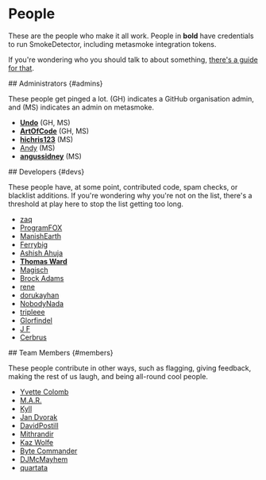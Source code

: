 ---
---

# People

These are the people who make it all work. People in **bold** have credentials to run SmokeDetector, including metasmoke integration tokens.

If you're wondering who you should talk to about something, [there's a guide for that](/pings).

<section>
## Administrators {#admins}

These people get pinged a lot. (GH) indicates a GitHub organisation admin, and (MS) indicates an admin on metasmoke.

*   [**Undo**](http://chat.stackexchange.com/users/73046/undo) (GH, MS)
*   [**ArtOfCode**](http://chat.stackexchange.com/users/121520/artofcode) (GH, MS)
*   [**hichris123**](http://chat.stackexchange.com/users/103081/hichris123) (MS)
*   [Andy](http://chat.stackexchange.com/users/66258/andy) (MS)
*   [**angussidney**](http://chat.stackexchange.com/users/145827/angussidney) (MS)
</section>
<section>
## Developers {#devs}

These people have, at some point, contributed code, spam checks, or blacklist additions. If you're wondering why you're not on the list, there's a threshold at play here to stop the list getting too long.

*   [zaq](http://chat.stackexchange.com/users/117490/zaq)
*   [ProgramFOX](http://chat.stackexchange.com/users/88521/programfox)
*   [ManishEarth](http://chat.stackexchange.com/users/31768/manishearth)
*   [Ferrybig](http://chat.stackexchange.com/users/58529/ferrybig)
*   [Ashish Ahuja](http://chat.stackexchange.com/users/193364/ashish-ahuja)
*   [**Thomas Ward**](http://chat.stackexchange.com/users/10145/thomas-ward)
*   [Magisch](http://chat.stackexchange.com/users/171054/magisch)
*   [Brock Adams](http://chat.stackexchange.com/users/30477/brock-adams)
*   [rene](http://chat.stackexchange.com/users/60548/rene)
*   [dorukayhan](http://chat.stackexchange.com/users/209140/dorukayhan)
*   [NobodyNada](http://chat.stackexchange.com/users/139423/nobodynada)
*   [tripleee](http://chat.stackexchange.com/users/62118/tripleee)
*   [Glorfindel](http://chat.stackexchange.com/users/164318/glorfindel)
*   [J F](http://chat.stackexchange.com/users/161943/j-f)
*   [Cerbrus](http://chat.stackexchange.com/users/126657/cerbrus)
</section>
<section>
## Team Members {#members}

These people contribute in other ways, such as flagging, giving feedback, making the rest of us laugh, and being all-round cool people.

*   [Yvette Colomb](http://chat.stackexchange.com/users/178825/yvette-colomb)
*   [M.A.R.](http://chat.stackexchange.com/users/135450/m-a-r)
*   [Kyll](http://chat.stackexchange.com/users/172397/kyll)
*   [Jan Dvorak](http://chat.stackexchange.com/users/56166/jan-dvorak)
*   [DavidPostill](http://chat.stackexchange.com/users/133966/davidpostill)
*   [Mithrandir](http://chat.stackexchange.com/users/133031/mithrandir)
*   [Kaz Wolfe](http://chat.stackexchange.com/users/97389/kaz-wolfe)
*   [Byte Commander](http://chat.stackexchange.com/users/137665/byte-commander)
*   [DJMcMayhem](http://chat.stackexchange.com/users/144962/djmcmayhem)
*   [quartata](http://chat.stackexchange.com/users/167070/quartata)
</section>
